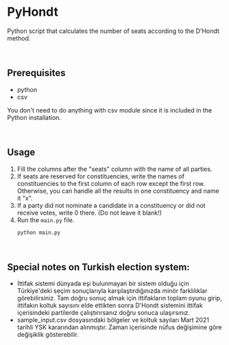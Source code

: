 # PyHondt
Python script that calculates the number of seats according to the D'Hondt method.

<br>

## Prerequisites
   - python
   - csv

You don't need to do anything with csv module since it is included in the Python installation.

<br>

## Usage
1. Fill the columns after the "seats" column with the name of all parties.
2. If seats are reserved for constituencies, write the names of constituencies to the first column of each row except the first row. Otherwise, you can handle all the results in one constituency and name it "x".
3. If a party did not nominate a candidate in a constituency or did not receive votes, write 0 there. (Do not leave it blank!)
4. Run the `main.py` file.
   ```sh
   python main.py
   ```
   
<br>

## Special notes on Turkish election system:
  - İttifak sistemi dünyada eşi bulunmayan bir sistem olduğu için Türkiye'deki seçim sonuçlarıyla karşılaştırdığınızda minör farklılıklar görebilirsiniz. Tam doğru sonuç almak için ittifakların toplam oyunu girip, ittifakın koltuk sayısını elde ettikten sonra D'Hondt sistemini ittifak içerisindeki partilerde çalıştırırsanız doğru sonuca ulaşırsınız.
  - sample_input.csv dosyasındaki bölgeler ve koltuk sayıları Mart 2021 tarihli YSK kararından alınmıştır. Zaman içerisinde nüfus değişimine göre değişiklik gösterebilir.
